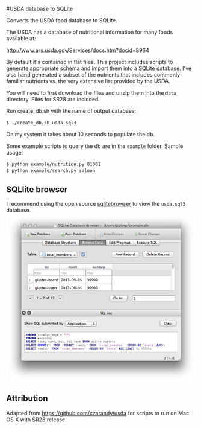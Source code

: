 #USDA database to SQLite

Converts the USDA food database to SQLite.

The USDA has a database of nutritional information for many foods available at:

  http://www.ars.usda.gov/Services/docs.htm?docid=8964

By default it's contained in flat files. This project includes scripts to generate appropriate schema and import them into a SQLite database. I've also hand generated a subset of the nutrients that includes commonly-familiar nutrients vs. the very extensive list provided by the USDA.

You will need to first download the files and unzip them into the `data` directory. Files for SR28 are included. 

Run create_db.sh with the name of output database:
```sh
$ ./create_db.sh usda.sql3
```
On my system it takes about 10 seconds to populate the db.

Some example scripts to query the db are in the `example` folder. Sample usage:
```sh
$ python example/nutrition.py 01001
$ python example/search.py salmon
```
## SQLlite browser
I recommend using the open source [sqlitebrowser](http://sqlitebrowser.org/) to view the `usda.sql3` database.
![sqllitebrowser_screenshot](
https://github.com/sqlitebrowser/sqlitebrowser/raw/master/images/sqlitebrowser.png)

## Attribution
Adapted from <https://github.com/czarandy/usda> for scripts to run on Mac OS X with SR28 release.
